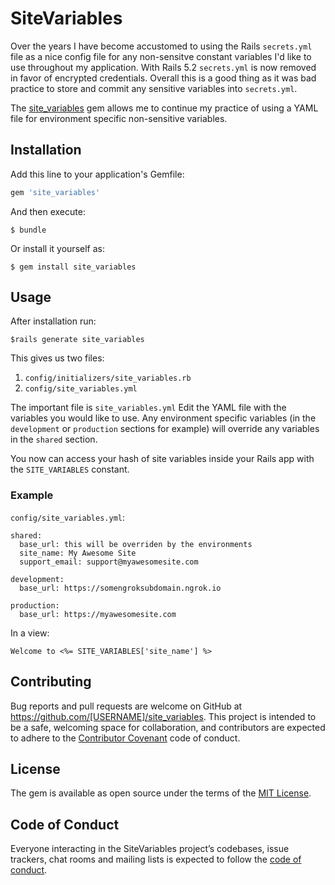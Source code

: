 # SiteVariables
Over the years I have become accustomed to using the Rails `secrets.yml` file as a nice config file for any non-sensitve constant variables I'd like to use throughout my application. With Rails 5.2 `secrets.yml` is now removed in favor of encrypted credentials. Overall this is a good thing as it was bad practice to store and commit any sensitive variables into `secrets.yml`. 

The [site_variables](https://rubygems.org/gems/site_variables) gem allows me to continue my practice of using a YAML file for environment specific non-sensitive variables.

## Installation

Add this line to your application's Gemfile:

```ruby
gem 'site_variables'
```

And then execute:

    $ bundle

Or install it yourself as:

    $ gem install site_variables

## Usage

After installation run:

    $rails generate site_variables
    
This gives us two files:

1. `config/initializers/site_variables.rb`
2. `config/site_variables.yml`

The important file is `site_variables.yml` 
Edit the YAML file with the variables you would like to use. Any environment specific variables (in the `development` or `production` sections for example) will override any variables in the `shared` section.

You now can access your hash of site variables inside your Rails app with the `SITE_VARIABLES` constant.

### Example

`config/site_variables.yml`:

```
shared:
  base_url: this will be overriden by the environments
  site_name: My Awesome Site
  support_email: support@myawesomesite.com

development:
  base_url: https://somengroksubdomain.ngrok.io

production:
  base_url: https://myawesomesite.com
```

In a view:

```
Welcome to <%= SITE_VARIABLES['site_name'] %>
```

## Contributing

Bug reports and pull requests are welcome on GitHub at https://github.com/[USERNAME]/site_variables. This project is intended to be a safe, welcoming space for collaboration, and contributors are expected to adhere to the [Contributor Covenant](http://contributor-covenant.org) code of conduct.

## License

The gem is available as open source under the terms of the [MIT License](https://opensource.org/licenses/MIT).

## Code of Conduct

Everyone interacting in the SiteVariables project’s codebases, issue trackers, chat rooms and mailing lists is expected to follow the [code of conduct](https://github.com/[USERNAME]/site_variables/blob/master/CODE_OF_CONDUCT.md).
